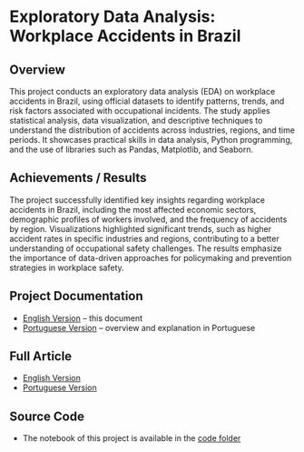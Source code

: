 # Exploratory Data Analysis: Workplace Accidents in Brazil

## Overview
This project conducts an exploratory data analysis (EDA) on workplace accidents in Brazil, using official datasets to identify patterns, trends, and risk factors associated with occupational incidents. 
The study applies statistical analysis, data visualization, and descriptive techniques to understand the distribution of accidents across industries, regions, and time periods. 
It showcases practical skills in data analysis, Python programming, and the use of libraries such as Pandas, Matplotlib, and Seaborn.

## Achievements / Results
The project successfully identified key insights regarding workplace accidents in Brazil, including the most affected economic sectors, demographic profiles of workers involved, and the frequency of accidents by region. 
Visualizations highlighted significant trends, such as higher accident rates in specific industries and regions, contributing to a better understanding of occupational safety challenges. 
The results emphasize the importance of data-driven approaches for policymaking and prevention strategies in workplace safety.

## Project Documentation
- [English Version](README.md) – this document  
- [Portuguese Version](README_PT.md) – overview and explanation in Portuguese

## Full Article
- [English Version](https://github.com/Benfluc/Projects/blob/main/project3/text_en.md)  
- [Portuguese Version](https://github.com/Benfluc/Projects/blob/main/project3/text_pt.md)  

## Source Code
- The notebook of this project is available in the [code folder](https://github.com/Benfluc/Projects/tree/main/project3/code)
